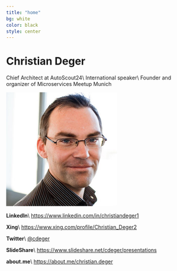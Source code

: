 ```yaml
---
title: "home"
bg: white
color: black
style: center
---
```


# Christian Deger
Chief Architect at AutoScout24\\
International speaker\\
Founder and organizer of Microservices Meetup Munich

![Christian Deger](/images/cd.jpg)

__LinkedIn__\\
<https://www.linkedin.com/in/christiandeger1>

__Xing__\\
<https://www.xing.com/profile/Christian_Deger2>

__Twitter__\\
[@cdeger](https://twitter.com/cdeger)


__SlideShare__\\
<https://www.slideshare.net/cdeger/presentations>

__about.me__\\
<https://about.me/christian.deger>
